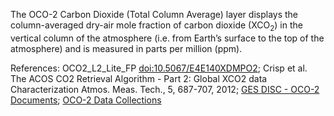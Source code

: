 The OCO-2 Carbon Dioxide (Total Column Average) layer displays the column-averaged dry-air mole fraction of carbon dioxide (XCO<sub>2</sub>) in the vertical column of the atmosphere (i.e. from Earth’s surface to the top of the atmosphere) and is measured in parts per million (ppm).

References: OCO2_L2_Lite_FP [doi:10.5067/E4E140XDMPO2](https://doi.org/10.5067/E4E140XDMPO2); Crisp et al. The ACOS CO2 Retrieval Algorithm - Part 2: Global XCO2 data Characterization Atmos. Meas. Tech., 5, 687-707, 2012; [GES DISC - OCO-2 Documents](https://disc.gsfc.nasa.gov/information/documents?title=OCO-2%20Documents); [OCO-2 Data Collections](https://disc.gsfc.nasa.gov/datasets?project=OCO)
